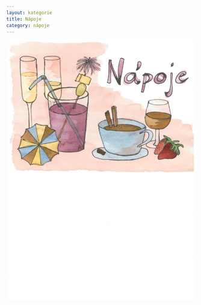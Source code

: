```yaml
---
layout: kategorie
title: Nápoje
category: nápoje
---
```


<img src="/img/napoje.jpg" alt="{{ page.title }}" width="800px"/>

